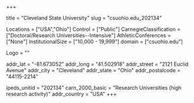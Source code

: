 
+++

title = "Cleveland State University"
slug = "csuohio.edu_202134"

Locations = ["USA","Ohio"]
Control = ["Public"]
CarnegieClassification = ["Doctoral/Research Universities--Intensive"]
AthleticConferences = ["None"]
InstitutionalSize = ["10,000 - 19,999"]
domain = ["csuohio.edu"]

Logo = ""

addr_lat = "-81.673052"
addr_long = "41.502918"
addr_street = "2121 Euclid Avenue"
addr_city = "Cleveland"
addr_state = "Ohio"
addr_postalcode = "44115-2214"

ipeds_unitid = "202134"
carn_2000_basic = "Research Universities (high research activity)"
addr_country = "USA"
+++
    
